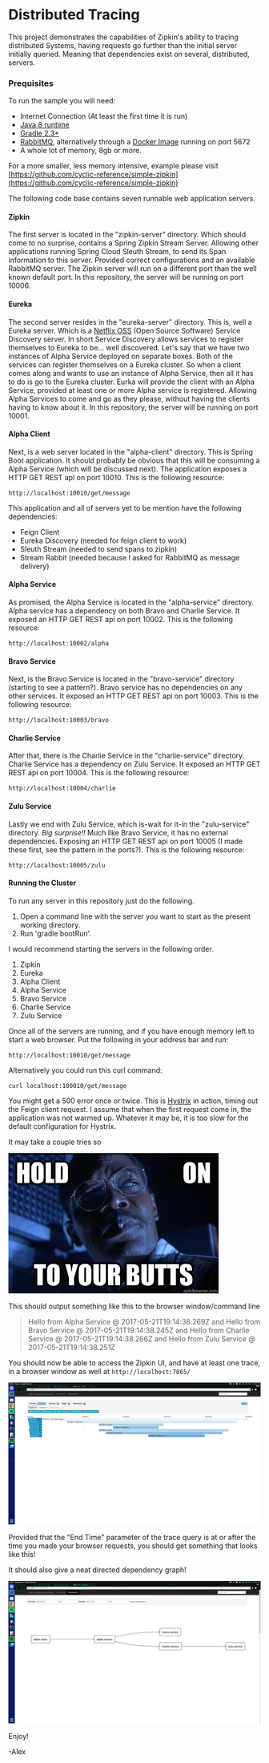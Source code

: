 # Distributed Tracing

This project demonstrates the capabilities of Zipkin's ability to tracing distributed Systems,  having requests go further than the initial server initially queried.
Meaning that dependencies exist on several, distributed, servers.

### Prequisites

To run the sample you will need:
 - Internet Connection (At least the first time it is run)
 - [Java 8 runtime](http://blog.acari.io/jvm/2017/05/05/Gradle-Install.html)
 - [Gradle 2.3+ ](http://blog.acari.io/jvm/2017/05/05/Gradle-Install.html)
 - [RabbitMQ](https://www.rabbitmq.com/download.html), alternatively through a [Docker Image](https://hub.docker.com/_/rabbitmq/) running on port 5672
 - A whole lot of memory, 8gb or more.
 
For a more smaller, less memory intensive, example please visit [https://github.com/cyclic-reference/simple-zipkin](https://github.com/cyclic-reference/simple-zipkin)

The following code base contains seven runnable web application servers.

#### Zipkin

The first server is located in the "zipkin-server" directory.
Which should come to no surprise, contains a Spring Zipkin Stream Server.
Allowing other applications running Spring Cloud Sleuth Stream, to send its Span information to this server.
Provided correct configurations and an available RabbitMQ server.
The Zipkin server will run on a different port than the well known default port.
In this repository, the server will be running on port 10006.

#### Eureka

The second server resides in the "eureka-server" directory.
This is, well a Eureka server.
Which is a [Netflix OSS](https://netflix.github.io/) (Open Source Software) Service Discovery server.
In short Service Discovery allows services to register themselves to Eureka to be... well discovered.
Let's say that we have two instances of Alpha Service deployed on separate boxes.
Both of the services can register themselves on a Eureka cluster. 
So when a client comes along and wants to use an instance of Alpha Service, then all it has to do is go to the Eureka cluster.
Eurka will provide the client with an Alpha Service, provided at least one or more Alpha service is registered.
Allowing Alpha Services to come and go as they please, without having the clients having to know about it.
In this repository, the server will be running on port 10001.

#### Alpha Client

Next, is a web server located in the "alpha-client" directory.
This is Spring Boot application.
It should probably be obvious that this will be consuming a Alpha Service (which will be discussed next).
The application exposes a HTTP GET REST api on port 10010.
This is the following resource:

    http://localhost:10010/get/message
    
This application and all of servers yet to be mention have the following dependencies:

- Feign Client
- Eureka Discovery (needed for feign client to work)
- Sleuth Stream (needed to send spans to zipkin) 
- Stream Rabbit (needed because I asked for RabbitMQ as message delivery)

#### Alpha Service

As promised, the Alpha Service is located in the "alpha-service" directory.
Alpha service has a dependency on both Bravo and Charlie Service.
It exposed an HTTP GET REST api on port 10002.
This is the following resource:
    
    http://localhost:10002/alpha

#### Bravo Service

Next, is the Bravo Service is located in the "bravo-service" directory (starting to see a pattern?).
Bravo service has no dependencies on any other services.
It exposed an HTTP GET REST api on port 10003.
This is the following resource:
    
    http://localhost:10003/bravo

#### Charlie Service

After that, there is the Charlie Service in the "charlie-service" directory.
Charlie Service has a dependency on Zulu Service.
It exposed an HTTP GET REST api on port 10004.
This is the following resource:
    
    http://localhost:10004/charlie

#### Zulu Service

Lastly we end with Zulu Service, which is-wait for it-in the "zulu-service" directory.
_Big surprise!!_
Much like Bravo Service, it has no external dependencies.
Exposing an HTTP GET REST api on port 10005 (I made these first, see the pattern in the ports?).
This is the following resource:
    
    http://localhost:10005/zulu

#### Running the Cluster

To run any server in this repository just do the following.
1. Open a command line with the server you want to start as the present working directory.
1. Run 'gradle bootRun'.

I would recommend starting the servers in the following order.

1. Zipkin
1. Eureka
1. Alpha Client
1. Alpha Service
1. Bravo Service
1. Charlie Service
1. Zulu Service

Once all of the servers are running, and if you have enough memory left to start a web browser.
Put the following in your address bar and run: 

    http://localhost:10010/get/message
    
Alternatively you could run this curl command:

    curl localhost:100010/get/message
    
You might get a 500 error once or twice.
This is [Hystrix](https://github.com/Netflix/Hystrix) in action, timing out the Feign client request.
I assume that when the first request come in, the application was not warmed up.
Whatever it may be, it is too slow for the default configuration for Hystrix.

It may take a couple tries so

![hold onto your butts](images/hotyb.jpg)

This should output something like this to the browser window/command line
    
>Hello from Alpha Service @ 2017-05-21T19:14:38.269Z and Hello from Bravo Service @ 2017-05-21T19:14:38.245Z and Hello from Charlie Service @ 2017-05-21T19:14:38.266Z and Hello from Zulu Service @ 2017-05-21T19:14:38.251Z

You should now be able to access the Zipkin UI, and have at least one trace, in a browser window as well at `http://localhost:7865/`

![trace](images/trace.png)

Provided that the "End Time" parameter of the trace query is at or after the time you made your browser requests, you should get something that looks like this!

It should also give a neat directed dependency graph!

![dependency graph](images/dependency-tree.png)


Enjoy!

-Alex